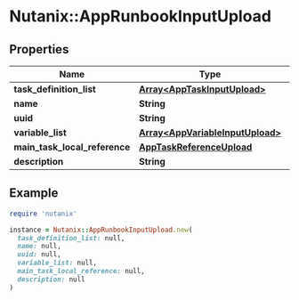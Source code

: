 # Nutanix::AppRunbookInputUpload

## Properties

| Name | Type | Description | Notes |
| ---- | ---- | ----------- | ----- |
| **task_definition_list** | [**Array&lt;AppTaskInputUpload&gt;**](AppTaskInputUpload.md) |  | [optional] |
| **name** | **String** |  |  |
| **uuid** | **String** |  | [optional] |
| **variable_list** | [**Array&lt;AppVariableInputUpload&gt;**](AppVariableInputUpload.md) |  | [optional] |
| **main_task_local_reference** | [**AppTaskReferenceUpload**](AppTaskReferenceUpload.md) |  | [optional] |
| **description** | **String** |  | [optional] |

## Example

```ruby
require 'nutanix'

instance = Nutanix::AppRunbookInputUpload.new(
  task_definition_list: null,
  name: null,
  uuid: null,
  variable_list: null,
  main_task_local_reference: null,
  description: null
)
```

